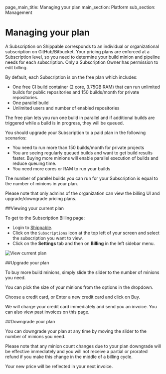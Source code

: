 page_main_title: Managing your plan
main_section: Platform
sub_section: Management

# Managing your plan

A Subscription on Shippable corresponds to an individual or organizational subscription on GitHub/Bitbucket. Your pricing plans are enforced at a Subscription level, so you need to determine your build minion and pipeline needs for each subscription. Only a Subscription Owner has permission to edit billing.

By default, each Subscription is on the free plan which includes:

- One free CI build container (2 core, 3.75GB RAM) that can run unlimited builds for public repositories and 150 builds/month for private repositories.
- One parallel build
- Unlimited users and number of enabled repositories

The free plan lets you run one build in parallel and if additional builds are triggered while a build is in progress, they will be queued.

You should upgrade your Subscription to a paid plan in the following scenarios:

- You need to run more than 150 builds/month for private projects
- You are seeing regularly queued builds and want to get build results faster. Buying more minions will
enable parallel execution of builds and reduce queuing time.
- You need more cores or RAM to run your builds

The number of parallel builds you can run for your Subscription is equal to the number of minions in your plan.

Please note that only admins of the organization can view the billing UI and upgrade/downgrade pricing plans.

##Viewing your current plan

To get to the Subscription Billing page:

- Login to [Shippable](http://www.shippable.com).
- Click on the `Subscriptions` icon at the top left of your screen and select the subscription you want to view.
- Click on the **Settings** tab and then on **Billing** in the left sidebar menu.

<img src="/images/getting-started/billing-plan.png" alt="View current plan">


##Upgrade your plan

To buy more build minions, simply slide the slider to the number of minions you need.

You can pick the size of your minions from the options in the dropdown.

Choose a credit card, or Enter a new credit card and click on Buy.

We will charge your credit card immediately and send you an invoice. You can also
view past invoices on this page.

##Downgrade your plan

You can downgrade your plan at any time by moving the slider to the number of minions you need.

Please note that any minion count changes due to your plan downgrade will be effective immediately and you will not receive a partial or prorated refund if you make this change in the middle of a billing cycle.

Your new price will be reflected in your next invoice.
